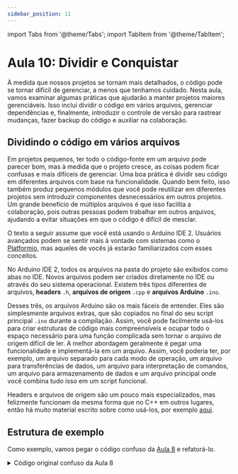```yaml
---
sidebar_position: 11
---
```


import Tabs from '@theme/Tabs';
import TabItem from '@theme/TabItem';

# Aula 10: Dividir e Conquistar

À medida que nossos projetos se tornam mais detalhados, o código pode se tornar difícil de gerenciar, a menos que tenhamos cuidado. Nesta aula, vamos examinar algumas práticas que ajudarão a manter projetos maiores gerenciáveis. Isso inclui dividir o código em vários arquivos, gerenciar dependências e, finalmente, introduzir o controle de versão para rastrear mudanças, fazer backup do código e auxiliar na colaboração.

## Dividindo o código em vários arquivos

Em projetos pequenos, ter todo o código-fonte em um arquivo pode parecer bom, mas à medida que o projeto cresce, as coisas podem ficar confusas e mais difíceis de gerenciar. Uma boa prática é dividir seu código em diferentes arquivos com base na funcionalidade. Quando bem feito, isso também produz pequenos módulos que você pode reutilizar em diferentes projetos sem introduzir componentes desnecessários em outros projetos. Um grande benefício de múltiplos arquivos é que isso facilita a colaboração, pois outras pessoas podem trabalhar em outros arquivos, ajudando a evitar situações em que o código é difícil de mesclar.

O texto a seguir assume que você está usando o Arduino IDE 2. Usuários avançados podem se sentir mais à vontade com sistemas como o [Platformio](https://platformio.org/), mas aqueles de vocês já estarão familiarizados com esses conceitos.

No Arduino IDE 2, todos os arquivos na pasta do projeto são exibidos como abas no IDE. Novos arquivos podem ser criados diretamente no IDE ou através do seu sistema operacional. Existem três tipos diferentes de arquivos, **headers** `.h`, **arquivos de origem** `.cpp` e **arquivos Arduino** `.ino`.

Desses três, os arquivos Arduino são os mais fáceis de entender. Eles são simplesmente arquivos extras, que são copiados no final do seu script principal `.ino` durante a compilação. Assim, você pode facilmente usá-los para criar estruturas de código mais compreensíveis e ocupar todo o espaço necessário para uma função complicada sem tornar o arquivo de origem difícil de ler. A melhor abordagem geralmente é pegar uma funcionalidade e implementá-la em um arquivo. Assim, você poderia ter, por exemplo, um arquivo separado para cada modo de operação, um arquivo para transferências de dados, um arquivo para interpretação de comandos, um arquivo para armazenamento de dados e um arquivo principal onde você combina tudo isso em um script funcional.

Headers e arquivos de origem são um pouco mais especializados, mas felizmente funcionam da mesma forma que no C++ em outros lugares, então há muito material escrito sobre como usá-los, por exemplo [aqui](https://www.learncpp.com/cpp-tutorial/header-files/).

## Estrutura de exemplo

Como exemplo, vamos pegar o código confuso da [Aula 8](./lesson8.md) e refatorá-lo.

<details>
  <summary>Código original confuso da Aula 8</summary>
  <p>Aqui está o código completo para sua frustração.</p>
```Cpp title="Satélite com múltiplos estados"
#include "CanSatNeXT.h"

bool LED_IS_ON = false;
int STATE = 0;

void setup() {
  Serial.begin(115200);
  CanSatInit(28);
}


void loop() {
  if(STATE == 0)
  {
    preLaunch();
  }else if(STATE == 1)
  {
    flight_mode();
  }else if(STATE == 2){
    recovery_mode();
  }else{
    // modo desconhecido
    delay(1000);
  }
}

void preLaunch() {
  Serial.println("Esperando...");
  sendData("Esperando...");
  blinkLED();
  
  delay(1000);
}

void flight_mode(){
  sendData("WEEE!!!");
  float LDR_voltage = analogReadVoltage(LDR);
  sendData(LDR_voltage);
  blinkLED();

  delay(100);
}


void recovery_mode()
{
  blinkLED();
  delay(500);
}

void blinkLED()
{
  if(LED_IS_ON)
  {
    digitalWrite(LED, LOW);
  }else{
    digitalWrite(LED, HIGH);
  }
  LED_IS_ON = !LED_IS_ON;
}

void onDataReceived(String data)
{
  Serial.println(data);
  if(data == "PRELAUNCH")
  {
    STATE = 0;
  }
  if(data == "FLIGHT")
  {
    STATE = 1;
  }
  if(data == "RECOVERY")
  {
    STATE = 2;
  }
}
```
</details>

Isso nem é tão ruim, mas você pode ver como poderia se tornar seriamente difícil de ler se expandíssemos as funcionalidades ou adicionássemos novos comandos para interpretar. Em vez disso, vamos dividir isso em arquivos de código separados com base nas funcionalidades separadas.

Separei cada um dos modos de operação em seu próprio arquivo, adicionei um arquivo para interpretação de comandos e, finalmente, fiz um pequeno arquivo de utilidades para manter funcionalidades que são necessárias em muitos lugares. Esta é uma estrutura de projeto simples bastante típica, mas já torna o programa como um todo muito mais fácil de entender. Isso pode ser ainda mais auxiliado por uma boa documentação e fazendo um gráfico, por exemplo, que mostra como os arquivos se conectam entre si.

<Tabs>
  <TabItem value="main" label="main.ino" default>

```Cpp title="Esboço principal"
#include "CanSatNeXT.h"

int STATE = 0;

void setup() {
  Serial.begin(115200);
  CanSatInit(28);
}

void loop() {
  if(STATE == 0)
  {
    preLaunch();
  }else if(STATE == 1)
  {
    flight_mode();
  }else if(STATE == 2){
    recovery_mode();
  }else{
    delay(1000);
  }
}
```
  </TabItem>
  <TabItem value="preLaunch" label="mode_prelaunch.ino" default>

```Cpp title="Modo de pré-lançamento"
void preLaunch() {
  Serial.println("Esperando...");
  sendData("Esperando...");
  blinkLED();
  
  delay(1000);
}
```
  </TabItem>
      <TabItem value="flight_mode" label="mode_flight.ino" default>

```Cpp title="Modo de voo"
void flight_mode(){
  sendData("WEEE!!!");
  float LDR_voltage = analogReadVoltage(LDR);
  sendData(LDR_voltage);
  blinkLED();

  delay(100);
}
```
  </TabItem>
    <TabItem value="recovery" label="mode_recovery.ino" default>

```Cpp title="Modo de recuperação"
void recovery_mode()
{
  blinkLED();
  delay(500);
}
```
  </TabItem>
    <TabItem value="interpret" label="command_interpretation.ino" default>

```Cpp title="Interpretação de comandos"
void onDataReceived(String data)
{
  Serial.println(data);
  if(data == "PRELAUNCH")
  {
    STATE = 0;
  }
  if(data == "FLIGHT")
  {
    STATE = 1;
  }
  if(data == "RECOVERY")
  {
    STATE = 2;
  }
}
```
  </TabItem>
    <TabItem value="utils" label="utils.ino" default>

```Cpp title="Utilitários"
bool LED_IS_ON = false;

void blinkLED()
{
  if(LED_IS_ON)
  {
    digitalWrite(LED, LOW);
  }else{
    digitalWrite(LED, HIGH);
  }
  LED_IS_ON = !LED_IS_ON;
}
```
  </TabItem>

</Tabs>

Embora essa abordagem já seja muito melhor do que ter um único arquivo para tudo, ainda requer gerenciamento cuidadoso. Por exemplo, o **namespace** é compartilhado entre os diferentes arquivos, o que pode causar confusão em um projeto maior ou ao reutilizar código. Se houver funções ou variáveis com os mesmos nomes, o código não saberá qual usar, levando a conflitos ou comportamentos inesperados.

Além disso, essa abordagem não se presta bem à **encapsulamento**—que é fundamental para construir um código mais modular e reutilizável. Quando suas funções e variáveis existem todas no mesmo espaço global, torna-se mais difícil evitar que uma parte do código afete inadvertidamente outra. É aqui que técnicas mais avançadas, como namespaces, classes e programação orientada a objetos (OOP), entram em jogo. Estas estão fora do escopo deste curso, mas a pesquisa individual sobre esses tópicos é incentivada.

:::tip[Exercício]

Pegue um de seus projetos anteriores e dê-lhe uma reformulação! Divida seu código em vários arquivos e organize suas funções com base em seus papéis (por exemplo, gerenciamento de sensores, manipulação de dados, comunicação). Veja como seu projeto se torna muito mais limpo e fácil de gerenciar!

:::

## Controle de Versão

À medida que os projetos crescem — e especialmente quando várias pessoas estão trabalhando neles — é fácil perder o controle das mudanças ou sobrescrever (ou reescrever) código acidentalmente. É aí que entra o **controle de versão**. **Git** é a ferramenta padrão da indústria para controle de versão que ajuda a rastrear mudanças, gerenciar versões e organizar grandes projetos com múltiplos colaboradores.

Aprender Git pode parecer assustador e até redundante para projetos pequenos, mas posso garantir que você se agradecerá por aprendê-lo. Mais tarde, você se perguntará como conseguiu viver sem ele!

Aqui está um ótimo lugar para começar: [Introdução ao Git](https://docs.github.com/en/get-started/getting-started-with-git).

Existem vários serviços Git disponíveis, com os mais populares incluindo:

[GitHub](https://github.com/)

[GitLab](https://about.gitlab.com/)

[BitBucket](https://bitbucket.org/product/)

O GitHub é uma escolha sólida devido à sua popularidade e à abundância de suporte disponível. De fato, esta página da web e as bibliotecas [CanSat NeXT](https://github.com/netnspace/CanSatNeXT_library) estão hospedadas no GitHub.

O Git não é apenas conveniente — é uma habilidade essencial para qualquer pessoa que trabalhe profissionalmente em engenharia ou ciência. A maioria das equipes das quais você fará parte estará usando Git, então é uma boa ideia tornar seu uso um hábito familiar.

Mais tutoriais sobre Git:

[https://www.w3schools.com/git/](https://www.w3schools.com/git/)

[https://git-scm.com/docs/gittutorial/](https://git-scm.com/docs/gittutorial/)

:::tip[Exercício]

Configure um repositório Git para o seu projeto CanSat e envie seu código para o novo repositório. Isso ajudará você a desenvolver software tanto para o satélite quanto para a estação terrestre de uma maneira organizada e colaborativa.

:::

---

Na próxima aula, falaremos sobre várias maneiras de estender o CanSat com sensores externos e outros dispositivos.

[Clique aqui para a próxima aula!](./lesson11)